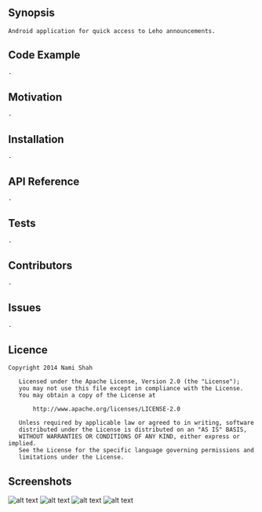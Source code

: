 ## Synopsis

    Android application for quick access to Leho announcements.

## Code Example

    -

## Motivation

    -

## Installation

    -

## API Reference

    -

## Tests

    -

## Contributors

    -
    
## Issues

    -

## Licence

	Copyright 2014 Nami Shah
	
	   Licensed under the Apache License, Version 2.0 (the "License");
	   you may not use this file except in compliance with the License.
	   You may obtain a copy of the License at
	
	       http://www.apache.org/licenses/LICENSE-2.0
	
	   Unless required by applicable law or agreed to in writing, software
	   distributed under the License is distributed on an "AS IS" BASIS,
	   WITHOUT WARRANTIES OR CONDITIONS OF ANY KIND, either express or implied.
	   See the License for the specific language governing permissions and
	   limitations under the License.
       
## Screenshots

![alt text](https://raw.githubusercontent.com/ShahNami/ALeho/master/screenshots/1.png?raw=true "Login screen")
![alt text](https://raw.githubusercontent.com/ShahNami/ALeho/master/screenshots/2.png?raw=true "List of subjects")
![alt text](https://raw.githubusercontent.com/ShahNami/ALeho/master/screenshots/3.png?raw=true "List of dates")
![alt text](https://raw.githubusercontent.com/ShahNami/ALeho/master/screenshots/4.png?raw=true "Annoucement")
